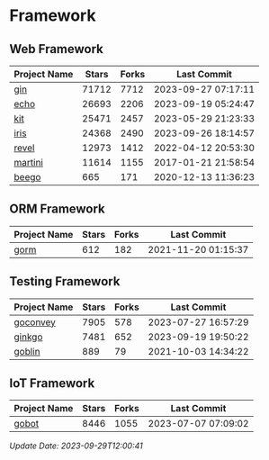 # Framework

## Web Framework
| Project Name | Stars | Forks | Last Commit |
| ------------ | ----- | ----- | ----------- |
| [gin](https://github.com/gin-gonic/gin) | 71712 | 7712 | 2023-09-27 07:17:11 |
| [echo](https://github.com/labstack/echo) | 26693 | 2206 | 2023-09-19 05:24:47 |
| [kit](https://github.com/go-kit/kit) | 25471 | 2457 | 2023-05-29 21:23:33 |
| [iris](https://github.com/kataras/iris) | 24368 | 2490 | 2023-09-26 18:14:57 |
| [revel](https://github.com/revel/revel) | 12973 | 1412 | 2022-04-12 20:53:30 |
| [martini](https://github.com/go-martini/martini) | 11614 | 1155 | 2017-01-21 21:58:54 |
| [beego](https://github.com/astaxie/beego) | 665 | 171 | 2020-12-13 11:36:23 |

## ORM Framework
| Project Name | Stars | Forks | Last Commit |
| ------------ | ----- | ----- | ----------- |
| [gorm](https://github.com/jinzhu/gorm) | 612 | 182 | 2021-11-20 01:15:37 |

## Testing Framework
| Project Name | Stars | Forks | Last Commit |
| ------------ | ----- | ----- | ----------- |
| [goconvey](https://github.com/smartystreets/goconvey) | 7905 | 578 | 2023-07-27 16:57:29 |
| [ginkgo](https://github.com/onsi/ginkgo) | 7481 | 652 | 2023-09-19 19:50:22 |
| [goblin](https://github.com/franela/goblin) | 889 | 79 | 2021-10-03 14:34:22 |

## IoT Framework
| Project Name | Stars | Forks | Last Commit |
| ------------ | ----- | ----- | ----------- |
| [gobot](https://github.com/hybridgroup/gobot) | 8446 | 1055 | 2023-07-07 07:09:02 |

*Update Date: 2023-09-29T12:00:41*
